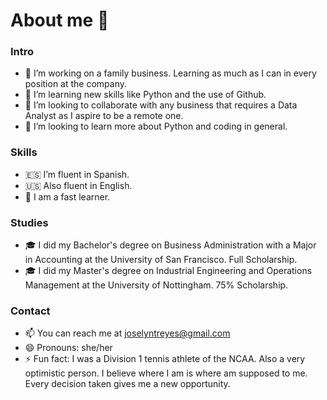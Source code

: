 # About me 👋

### **Intro**
- 🔭 I’m working on a family business. Learning as much as I can in every position at the company.
- 🌱 I’m  learning new skills like Python and the use of Github.
- 👯 I’m looking to collaborate with any business that requires a Data Analyst as I aspire to be a remote one.
- 🤔 I’m looking to learn more about Python and coding in general.

### **Skills**
- 🇪🇸 I’m fluent in Spanish.
- 🇺🇸 Also fluent in English.
- 💬 I am a fast learner.

### **Studies**
- 🎓 I did my Bachelor's degree on Business Administration with a Major in Accounting at the University of San Francisco. Full Scholarship.
- 🎓 I did my Master's degree on Industrial Engineering and Operations Management at the University of Nottingham. 75% Scholarship.

### **Contact**
- 📫 You can reach me at joselyntreyes@gmail.com
- 😄 Pronouns: she/her
- ⚡ Fun fact: I was a Division 1 tennis athlete of the NCAA. Also a very optimistic person. I believe where I am is where am supposed to me. Every decision taken gives me a new opportunity.

<!--https://www.markdownguide.org/cheat-sheet/
